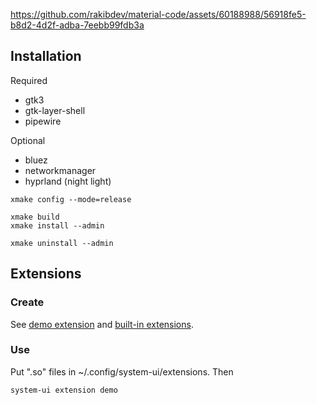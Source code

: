 https://github.com/rakibdev/material-code/assets/60188988/56918fe5-b8d2-4d2f-adba-7eebb99fdb3a

## Installation

Required

- gtk3
- gtk-layer-shell
- pipewire

Optional

- bluez
- networkmanager
- hyprland (night light)

```
xmake config --mode=release
```

```
xmake build
xmake install --admin
```

```
xmake uninstall --admin
```

## Extensions

### Create

See [demo extension](demo/extension/) and [built-in extensions](extensions/).

### Use

Put ".so" files in ~/.config/system-ui/extensions. Then

```
system-ui extension demo
```
